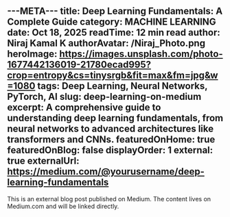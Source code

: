 ---META---
title: Deep Learning Fundamentals: A Complete Guide
category: MACHINE LEARNING
date: Oct 18, 2025
readTime: 12 min read
author: Niraj Kamal K
authorAvatar: /Niraj_Photo.png
heroImage: https://images.unsplash.com/photo-1677442136019-21780ecad995?crop=entropy&cs=tinysrgb&fit=max&fm=jpg&w=1080
tags: Deep Learning, Neural Networks, PyTorch, AI
slug: deep-learning-on-medium
excerpt: A comprehensive guide to understanding deep learning fundamentals, from neural networks to advanced architectures like transformers and CNNs.
featuredOnHome: true
featuredOnBlog: false
displayOrder: 1
external: true
externalUrl: https://medium.com/@yourusername/deep-learning-fundamentals
---

This is an external blog post published on Medium. The content lives on Medium.com and will be linked directly.
